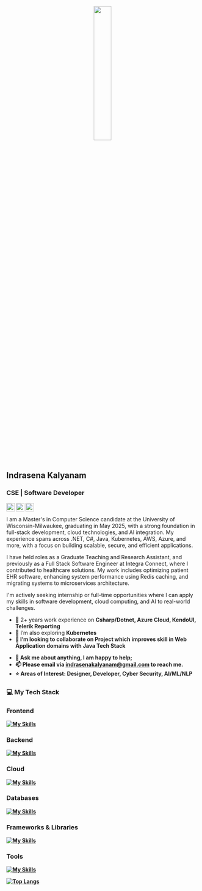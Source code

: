 <p align="center">
  <img src="https://media.giphy.com/media/MeJgB3yMMwIaHmKD4z/giphy.gif" width="30%">
  <br><br>
  
## Indrasena Kalyanam
### CSE | Software Developer

<a href="https://www.linkedin.com/in/indrasena-kalyanam/">
  <img align="left" alt="Indrasena's LinkdeIn" width="22px" src="https://cdn.jsdelivr.net/npm/simple-icons@v3/icons/linkedin.svg" />
</a>
<a href="https://www.instagram.com/indu_8/?hl=en">
  <img align="left" alt="Indrasena's Instagram" width="22px" src="https://cdn.jsdelivr.net/npm/simple-icons@v3/icons/instagram.svg" />
</a>
<a href="https://www.facebook.com/profile.php?id=100009634818121">
  <img align="left" alt="Indrasena's Instagram" width="22px" src="https://cdn.jsdelivr.net/npm/simple-icons@v3/icons/facebook.svg" />
</a>
<br />
<br />
I am a Master's in Computer Science candidate at the University of Wisconsin-Milwaukee, graduating in May 2025, with a strong foundation in full-stack development, cloud technologies, and AI integration. My experience spans across .NET, C#, Java, Kubernetes, AWS, Azure, and more, with a focus on building scalable, secure, and efficient applications.

I have held roles as a Graduate Teaching and Research Assistant, and previously as a Full Stack Software Engineer at Integra Connect, where I contributed to healthcare solutions. My work includes optimizing patient EHR software, enhancing system performance using Redis caching, and migrating systems to microservices architecture.

I'm actively seeking internship or full-time opportunities where I can apply my skills in software development, cloud computing, and AI to real-world challenges.

- 🔭 2+ years work experience on <b>Csharp/Dotnet, Azure Cloud, KendoUI, Telerik Reporting</b>
- 🌱 I’m also exploring <b>Kubernetes<b>
- 👯 I’m looking to collaborate on Project which improves skill in <b>Web Application</b> domains with Java Tech Stack
<!--- 🤔 I’m looking for help with -->
- 💬 Ask me about anything, I am happy to help;
- 📫 Please email via indrasenakalyanam@gmail.com to reach me.
- ⭐ Areas of Interest: Designer, Developer, Cyber Security, AI/ML/NLP

### 💻 My Tech Stack

### Frontend
[![My Skills](https://skillicons.dev/icons?i=js,html,css,bootstrap,jquery,react,angular)](https://skillicons.dev)

### Backend
[![My Skills](https://skillicons.dev/icons?i=java,cs,dotnet,py,django,flask,nodejs,c,cpp,php)](https://skillicons.dev)

### Cloud
[![My Skills](https://skillicons.dev/icons?i=aws,azure,kubernetes)](https://skillicons.dev)

### Databases
[![My Skills](https://skillicons.dev/icons?i=sqlite,mysql,mongodb,dynamodb)](https://skillicons.dev)

### Frameworks & Libraries
[![My Skills](https://skillicons.dev/icons?i=sklearn,opencv,redis,npm,nginx)](https://skillicons.dev)

### Tools
[![My Skills](https://skillicons.dev/icons?i=windows,linux,vscode,visualstudio,androidstudio,anaconda,ubuntu,bash,sublime,replit,pycharm,powershell,postman,git,github,eclipse&perline=8)](https://skillicons.dev)

[![Top Langs](https://github-readme-stats.vercel.app/api/top-langs/?username=Indrasena8&theme=dark&layout=compact)](https://github.com/Indrasena8/github-readme-stats)
<br/>
